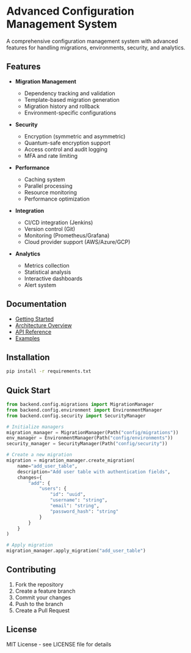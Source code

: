# Advanced Configuration Management System

A comprehensive configuration management system with advanced features for handling migrations, environments, security, and analytics.

## Features

- **Migration Management**

  - Dependency tracking and validation
  - Template-based migration generation
  - Migration history and rollback
  - Environment-specific configurations

- **Security**

  - Encryption (symmetric and asymmetric)
  - Quantum-safe encryption support
  - Access control and audit logging
  - MFA and rate limiting

- **Performance**

  - Caching system
  - Parallel processing
  - Resource monitoring
  - Performance optimization

- **Integration**

  - CI/CD integration (Jenkins)
  - Version control (Git)
  - Monitoring (Prometheus/Grafana)
  - Cloud provider support (AWS/Azure/GCP)

- **Analytics**
  - Metrics collection
  - Statistical analysis
  - Interactive dashboards
  - Alert system

## Documentation

- [Getting Started](docs/guides/getting_started.md)
- [Architecture Overview](docs/architecture/overview.md)
- [API Reference](docs/api/README.md)
- [Examples](docs/examples/README.md)

## Installation

```bash
pip install -r requirements.txt
```

## Quick Start

```python
from backend.config.migrations import MigrationManager
from backend.config.environment import EnvironmentManager
from backend.config.security import SecurityManager

# Initialize managers
migration_manager = MigrationManager(Path("config/migrations"))
env_manager = EnvironmentManager(Path("config/environments"))
security_manager = SecurityManager(Path("config/security"))

# Create a new migration
migration = migration_manager.create_migration(
    name="add_user_table",
    description="Add user table with authentication fields",
    changes={
        "add": {
            "users": {
                "id": "uuid",
                "username": "string",
                "email": "string",
                "password_hash": "string"
            }
        }
    }
)

# Apply migration
migration_manager.apply_migration("add_user_table")
```

## Contributing

1. Fork the repository
2. Create a feature branch
3. Commit your changes
4. Push to the branch
5. Create a Pull Request

## License

MIT License - see LICENSE file for details
